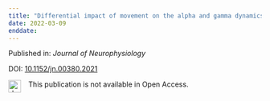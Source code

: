 ```yaml
---
title: "Differential impact of movement on the alpha and gamma dynamics serving visual processing"
date: 2022-03-09
enddate:
---
```


Published in: *Journal of Neurophysiology*

DOI: [10.1152/jn.00380.2021](https://doi.org/10.1152/jn.00380.2021)

<img src="https://upload.wikimedia.org/wikipedia/commons/thumb/0/0e/Closed_Access_logo_transparent.svg/1200px-Closed_Access_logo_transparent.svg.png" alt="drawing" width="25" align="left"/> &nbsp;&nbsp;&nbsp;This publication is not available in Open Access.


